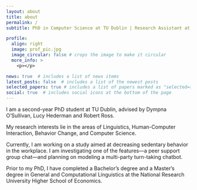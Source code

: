 ```yaml
---
layout: about
title: about
permalink: /
subtitle: PhD in Computer Science at TU Dublin | Research Assistant at Stanford Psychophysiology Lab

profile:
  align: right
  image: prof_pic.jpg
  image_circular: false # crops the image to make it circular
  more_info: >
    <p></p>

news: true  # includes a list of news items
latest_posts: false  # includes a list of the newest posts
selected_papers: true # includes a list of papers marked as "selected={true}"
social: true  # includes social icons at the bottom of the page
---
```


I am a second-year PhD student at TU Dublin, advised by Dympna O’Sullivan, Lucy Hederman and Robert Ross.

My research interests lie in the areas of Linguistics, Human-Computer Interaction, Behavior Change, and Computer Science. 

Currently, I am working on a study aimed at decreasing sedentary behavior in the workplace. I am investigating one of the features—a peer support group chat—and planning on modeling a multi-party turn-taking chatbot.

Prior to my PhD, I have completed a Bachelor’s degree and a Master’s degree in General and Computational Linguistics at the National Research University Higher School of Economics.

